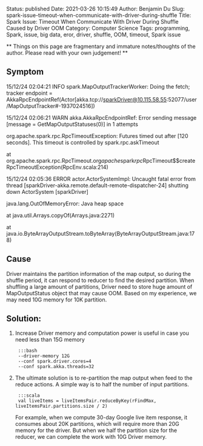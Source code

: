 Status: published
Date: 2021-03-26 10:15:49
Author: Benjamin Du
Slug: spark-issue-timeout-when-communicate-with-driver-during-shuffle
Title: Spark Issue: Timeout When Communicate With Driver During Shuffle Caused by Driver OOM
Category: Computer Science
Tags: programming, Spark, issue, big data, eror, driver, shuffle, OOM, timeout, Spark issue

**
Things on this page are fragmentary and immature notes/thoughts of the author.
Please read with your own judgement!
**

## Symptom

15/12/24 02:04:21 INFO spark.MapOutputTrackerWorker: Doing the fetch; tracker endpoint = AkkaRpcEndpointRef(Actor[akka.tcp://sparkDriver@10.115.58.55:52077/user/MapOutputTracker#-1937024516])

15/12/24 02:06:21 WARN akka.AkkaRpcEndpointRef: Error sending message [message = GetMapOutputStatuses(0)] in 1 attempts

org.apache.spark.rpc.RpcTimeoutException: Futures timed out after [120 seconds]. This timeout is controlled by spark.rpc.askTimeout

at org.apache.spark.rpc.RpcTimeout.org$apache$spark$rpc$RpcTimeout$$createRpcTimeoutException(RpcEnv.scala:214)



15/12/24 02:05:36 ERROR actor.ActorSystemImpl: Uncaught fatal error from thread [sparkDriver-akka.remote.default-remote-dispatcher-24] shutting down ActorSystem [sparkDriver]

java.lang.OutOfMemoryError: Java heap space

at java.util.Arrays.copyOf(Arrays.java:2271)

at java.io.ByteArrayOutputStream.toByteArray(ByteArrayOutputStream.java:178)



## Cause 
  
Driver maintains the partition information of the map output, 
so during the shuffle period, 
it can respond to reducer to find the desired partition. 
When shuffling a large amount of partitions, Driver need to store huge amount of MapOutputStatus object that may cause OOM. 
Based on my experience, we may need 10G memory for 10K partition. 

## Solution:

1. Increase Driver memory and computation power is useful in case you need less than 15G memory 

        :::bash
        --driver-memory 12G
        --conf spark.driver.cores=4 
        --conf spark.akka.threads=32 

2. The ultimate solution is to re-partition the map output when feed to the reduce actions. 
    A simple way is to half the number of input partitions.

        :::scala
        val liveItems = liveItemsPair.reduceByKey(rFindMax, liveItemsPair.partitions.size / 2)

    For example, 
    when we compute 30-day Google live item response, 
    it consumes about 20K partitions, 
    which will require more than 20G memory for the driver. 
    But when we half the partition size for the reducer, 
    we can complete the work with 10G Driver memory.
